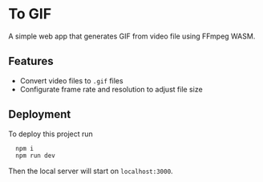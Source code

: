 # To GIF

A simple web app that generates GIF from video file using FFmpeg WASM.

## Features

- Convert video files to `.gif` files
- Configurate frame rate and resolution to adjust file size

## Deployment

To deploy this project run

```bash
  npm i
  npm run dev
```

Then the local server will start on `localhost:3000`.
